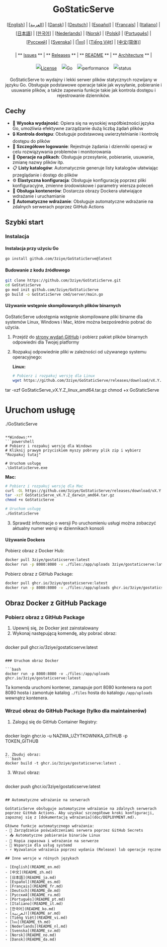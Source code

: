 <h1 align="center" style="border-bottom: none"> 
     <a href="" target="_blank"> 
         <alt="GoStaticServe" src="" width="100" height="100"> 
     </a> 
     <br>GoStaticServe 
 </h1> 
 
 <div align="center" style="line-height: 2;"> 
   [<a href="/README.md">English</a>] | [<a href="/readme/README_ar.md">العربية</a>] | [<a href="/readme/README_da.md">Dansk</a>] | [<a href="/readme/README_de.md">Deutsch</a>] | [<a href="/readme/README_es.md">Español</a>] | [<a href="/readme/README_fr.md">Français</a>] | [<a href="/readme/README_it.md">Italiano</a>] | [<a href="/readme/README_ja.md">日本語</a>] | [<a href="/readme/README_ko.md">한국어</a>] | [<a href="/readme/README_nl.md">Nederlands</a>] | [<a href="/readme/README_no.md">Norsk</a>] | [<a href="/readme/README_pl.md">Polski</a>] | [<a href="/readme/README_pt.md">Português</a>] | [<a href="/readme/README_ru.md">Русский</a>] | [<a href="/readme/README_sv.md">Svenska</a>] | [<a href="/readme/README_th.md">ไทย</a>] | [<a href="/readme/README_vi.md">Tiếng Việt</a>] | [<a href="/readme/README_zh.md">中文(简体)</a>] 
   <br> 
   
   | ** [Issues](https://github.com/3ziye/GoStaticServe/issues) ** | ** [Releases](https://github.com/3ziye/GoStaticServe/releases) ** | ** [README](https://github.com/3ziye/GoStaticServe/blob/main/README.md) ** | ** [Architecture](https://github.com/3ziye/GoStaticServe/blob/main/doc/architecture.md) ** | 
   <br> 
   
   [![License](https://img.shields.io/badge/License-MIT-green.svg)](https://opensource.org/licenses/MIT) 
   &nbsp;&nbsp; 
   ![Go](https://img.shields.io/badge/language-Go-blue.svg) 
   &nbsp;&nbsp; 
   ![performance](https://img.shields.io/badge/performance-high-yellow.svg) 
   &nbsp;&nbsp; 
   ![status](https://img.shields.io/badge/status-Stable-green.svg) 
 </div> 
 
 <p align="center">GoStaticServe to wydajny i lekki serwer plików statycznych rozwijany w języku Go. Obsługuje podstawowe operacje takie jak wysyłanie, pobieranie i usuwanie plików, a także zapewnia funkcje takie jak kontrola dostępu i rejestrowanie dzienników.</p>

## Cechy

- 🚀 **Wysoka wydajność**: Opiera się na wysokiej współbieżności języka Go, umożliwia efektywne zarządzanie dużą liczbą żądań plików
- 🔒 **Kontrola dostępu**: Obsługuje podstawową uwierzytelnianie i kontrolę dostępu do plików
- 📝 **Szczegółowe logowanie**: Rejestruje żądania i dzienniki operacji w celu rozwiązywania problemów i monitorowania
- 📁 **Operacje na plikach**: Obsługuje przesyłanie, pobieranie, usuwanie, zmianę nazwy plików itp.
- 📋 **Listy katalogów**: Automatycznie generuje listy katalogów ułatwiając przeglądanie i dostęp do plików
- ⚙️ **Elastyczna konfiguracja**: Obsługuje konfigurację poprzez pliki konfiguracyjne, zmienne środowiskowe i parametry wiersza poleceń
- 🐳 **Obsługa kontenerów**: Dostarcza obrazy Dockera ułatwiające wdrażanie i uruchamianie
- 🚀 **Automatyczne wdrażanie**: Obsługuje automatyczne wdrażanie na zdalnych serwerach poprzez GitHub Actions

## Szybki start

### Instalacja

#### Instalacja przy użyciu Go

```bash
go install github.com/3ziye/GoStaticServe@latest
```

#### Budowanie z kodu źródłowego

```bash
git clone https://github.com/3ziye/GoStaticServe.git
cd GoStaticServe
go mod init github.com/3ziye/GoStaticServe
go build -o GoStaticServe cmd/server/main.go
```

#### Używanie wstępnie skompilowanych plików binarnych

GoStaticServe udostępnia wstępnie skompilowane pliki binarne dla systemów Linux, Windows i Mac, które można bezpośrednio pobrać do użycia.

1. Przejdź do [strony wydań GitHub](https://github.com/3ziye/GoStaticServe/releases) i pobierz pakiet plików binarnych odpowiedni dla Twojej platformy

2. Rozpakuj odpowiednie pliki w zależności od używanego systemu operacyjnego:

   **Linux:**
   ```bash
   # Pobierz i rozpakuj wersję dla Linux
   wget https://github.com/3ziye/GoStaticServe/releases/download/vX.Y.Z/GoStaticServe_vX.Y.Z_linux_amd64.tar.gz
tar -xzf GoStaticServe_vX.Y.Z_linux_amd64.tar.gz
chmod +x GoStaticServe
   
   # Uruchom usługę
   ./GoStaticServe
   ```
   
   **Windows:**
   ```powershell
   # Pobierz i rozpakuj wersję dla Windows
   # Kliknij prawym przyciskiem myszy pobrany plik zip i wybierz "Rozpakuj tutaj"
   
   # Uruchom usługę
   .\GoStaticServe.exe
   ```
   
   **Mac:**
   ```bash
   # Pobierz i rozpakuj wersję dla Mac
   curl -OL https://github.com/3ziye/GoStaticServe/releases/download/vX.Y.Z/GoStaticServe_vX.Y.Z_darwin_amd64.tar.gz
tar -xzf GoStaticServe_vX.Y.Z_darwin_amd64.tar.gz
chmod +x GoStaticServe
   
   # Uruchom usługę
   ./GoStaticServe
   ```

3. Sprawdź informacje o wersji
   Po uruchomieniu usługi można zobaczyć aktualny numer wersji w dziennikach konsoli

#### Używanie Dockera

Pobierz obraz z Docker Hub:
```bash
docker pull 3ziye/gostaticserve:latest
docker run -p 8080:8080 -v ./files:/app/uploads 3ziye/gostaticserve:latest
```

Pobierz obraz z GitHub Package:
```bash
docker pull ghcr.io/3ziye/gostaticserve:latest
docker run -p 8080:8080 -v ./files:/app/uploads ghcr.io/3ziye/gostaticserve:latest
```

## Obraz Docker z GitHub Package

### Pobierz obraz z GitHub Package

1. Upewnij się, że Docker jest zainstalowany
2. Wykonaj następującą komendę, aby pobrać obraz:
   ```bash
docker pull ghcr.io/3ziye/gostaticserve:latest
   ```

### Uruchom obraz Docker

```bash
docker run -p 8080:8080 -v ./files:/app/uploads ghcr.io/3ziye/gostaticserve:latest
```

Ta komenda uruchomi kontener, zamapuje port 8080 kontenera na port 8080 hosta i zamontuje katalog `./files` hosta do katalogu `/app/uploads` wewnątrz kontenera.

### Wrzuć obraz do GitHub Package (tylko dla maintainerów)

1. Zaloguj się do GitHub Container Registry:
   ```bash
docker login ghcr.io -u NAZWA_UŻYTKOWNIKA_GITHUB -p TOKEN_GITHUB
   ```

2. Zbuduj obraz:
   ```bash
docker build -t ghcr.io/3ziye/gostaticserve:latest .
   ```

3. Wrzuć obraz:
   ```bash
docker push ghcr.io/3ziye/gostaticserve:latest
   ```

## Automatyczne wdrażanie na serwerach

GoStaticServe obsługuje automatyczne wdrażanie na zdalnych serwerach poprzez GitHub Actions. Aby uzyskać szczegółowe kroki konfiguracji, zapoznaj się z [dokumentacją wdrażania](doc/DEPLOYMENT.md).

Główne funkcje automatycznego wdrażania:
- 🔑 Zarządzanie poświadczeniami serwera poprzez GitHub Secrets
- 📥 Automatyczne pobieranie binariów Linux
- 📁 Kopia zapasowa i wdrażanie na serwerze
- 🚀 Wsparcie dla usług systemd
- ⚡ Wyzwalanie wdrażania poprzez wydania (Release) lub operacje ręczne

## Inne wersje w różnych językach

- [English](README_en.md)
- [中文](README_zh.md)
- [日本語](README_ja.md)
- [Español](README_es.md)
- [Français](README_fr.md)
- [Deutsch](README_de.md)
- [Русский](README_ru.md)
- [Português](README_pt.md)
- [Italiano](README_it.md)
- [한국어](README_ko.md)
- [العربية](README_ar.md)
- [Tiếng Việt](README_vi.md)
- [ไทย](README_th.md)
- [Nederlands](README_nl.md)
- [Svenska](README_sv.md)
- [Norsk](README_no.md)
- [Dansk](README_da.md)